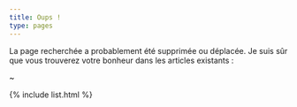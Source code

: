 ```yaml
---
title: Oups !
type: pages 
---
```


La page recherchée a probablement été supprimée ou déplacée. Je suis sûr que vous trouverez votre bonheur dans les articles existants :

~

<div>{% include list.html %}</div>
